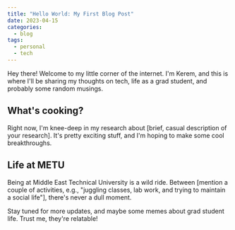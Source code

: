 ```yaml
---
title: "Hello World: My First Blog Post"
date: 2023-04-15
categories:
  - blog
tags:
  - personal
  - tech
---
```


Hey there! Welcome to my little corner of the internet. I'm Kerem, and this is where I'll be sharing my thoughts on tech, life as a grad student, and probably some random musings.

## What's cooking?

Right now, I'm knee-deep in my research about [brief, casual description of your research]. It's pretty exciting stuff, and I'm hoping to make some cool breakthroughs.

## Life at METU

Being at Middle East Technical University is a wild ride. Between [mention a couple of activities, e.g., "juggling classes, lab work, and trying to maintain a social life"], there's never a dull moment.

Stay tuned for more updates, and maybe some memes about grad student life. Trust me, they're relatable!